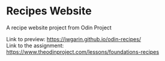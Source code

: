 # Recipes Website
A recipe website project from Odin Project

Link to preview: https://jwgarin.github.io/odin-recipes/
<br>
Link to the assignment: https://www.theodinproject.com/lessons/foundations-recipes
